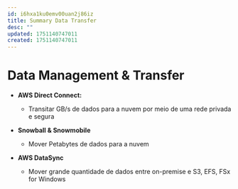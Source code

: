 ```yaml
---
id: i6hxa1ku0emv00uan2j86iz
title: Summary Data Transfer
desc: ""
updated: 1751140747011
created: 1751140747011
---
```


# Data Management & Transfer

- **AWS Direct Connect:**

  - Transitar GB/s de dados para a nuvem por meio de uma rede privada e segura

- **Snowball & Snowmobile**

  - Mover Petabytes de dados para a nuvem

- **AWS DataSync**
  - Mover grande quantidade de dados entre on-premise e S3, EFS, FSx for Windows
